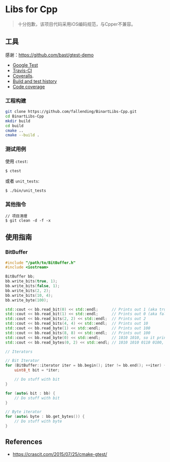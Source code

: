 # Libs for Cpp

> 十分抱歉，该项目代码采用iOS编码规范，与Cpper不兼容。

## 工具

感谢：https://github.com/bast/gtest-demo

- [Google Test](https://github.com/google/googletest/blob/master/googletest/docs/primer.md)
- [Travis-CI](https://travis-ci.org/bast/gtest-demo/builds)
- [Coveralls](https://coveralls.io/r/bast/gtest-demo).
- [Build and test history](https://travis-ci.org/bast/gtest-demo/builds)
- [Code coverage](https://coveralls.io/r/bast/gtest-demo)



### 工程构建

```bash
git clone https://github.com/fallending/BinartLibs-Cpp.git
cd BinartLibs-Cpp
mkdir build
cd build
cmake ..
cmake --build .
```

### 测试用例

使用 `ctest`:
```
$ ctest
```

或者 `unit_tests`:
```
$ ./bin/unit_tests
```


### 其他指令

```
// 项目清理
$ git clean -d -f -x
```

## 使用指南

### BitBuffer

```c++
#include "/path/to/BitBuffer.h"
#include <iostream>

BitBuffer bb;
bb.write_bits(true, 1);
bb.write_bits(false, 1);
bb.write_bits(2, 2);
bb.write_bits(10, 4);
bb.write_byte(100);

std::cout << bb.read_bit(0) << std::endl;      // Prints out 1 (aka true)
std::cout << bb.read_bit(1) << std::endl;      // Prints out 0 (aka false)
std::cout << bb.read_bits(2, 2) << std::endl;  // Prints out 2
std::cout << bb.read_bits(4, 4) << std::endl;  // Prints out 10
std::cout << bb.read_byte(1) << std::endl;     // Prints out 100
std::cout << bb.read_bits(8, 8) << std::endl;  // Prints out 100
std::cout << bb.read_byte(0) << std::endl;     // 1010 1010, so it prints out 170
std::cout << bb.read_bytes(0, 2) << std::endl; // 1010 1010 0110 0100, so it prints out 43620

// Iterators

// Bit Iterator
for (BitBuffer::iterator iter = bb.begin(); iter != bb.end(); ++iter) {
    uint8_t bit = *iter;

    // Do stuff with bit
}

for (auto& bit : bb) {
    // Do stuff with bit
}

// Byte iterator
for (auto& byte : bb.get_bytes()) {
    // Do stuff with byte
}
```


## References

- https://crascit.com/2015/07/25/cmake-gtest/
